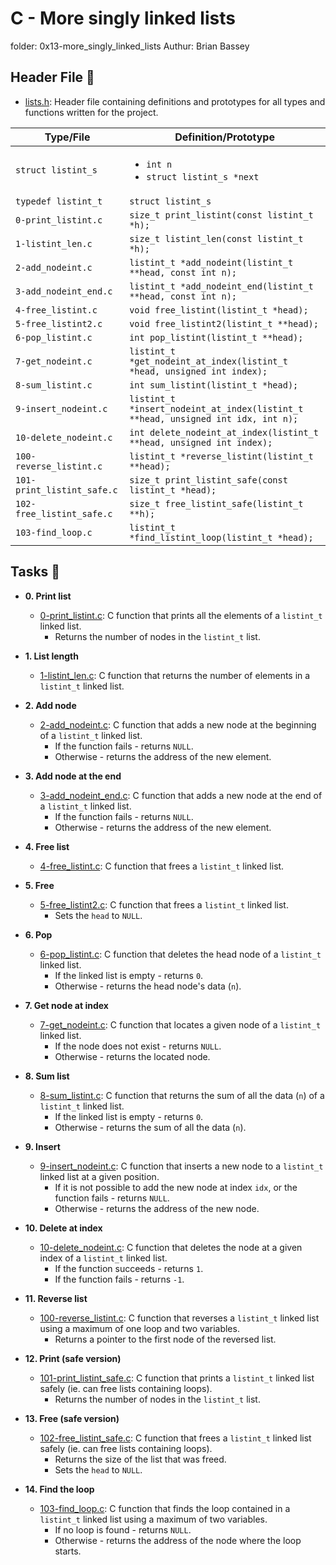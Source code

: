 # C - More singly linked lists
folder: 0x13-more_singly_linked_lists
Authur: Brian Bassey

## Header File :file_folder:

* [lists.h](./lists.h): Header file containing definitions and prototypes for all types
and functions written for the project.

| Type/File                  | Definition/Prototype                                                             |
| -------------------------- | -------------------------------------------------------------------------------- |
| `struct listint_s`         | <ul><li>`int n`</li><li>`struct listint_s *next`</li></ul>                       |
| `typedef listint_t`        | `struct listint_s`                                                               |
| `0-print_listint.c`        | `size_t print_listint(const listint_t *h);`                                      |
| `1-listint_len.c`          | `size_t listint_len(const listint_t *h);`                                        |
| `2-add_nodeint.c`          | `listint_t *add_nodeint(listint_t **head, const int n);`                         |
| `3-add_nodeint_end.c`      | `listint_t *add_nodeint_end(listint_t **head, const int n);`                     |
| `4-free_listint.c`         | `void free_listint(listint_t *head);`                                            |
| `5-free_listint2.c`        | `void free_listint2(listint_t **head);`                                          |
| `6-pop_listint.c`          | `int pop_listint(listint_t **head);`                                             |
| `7-get_nodeint.c`          | `listint_t *get_nodeint_at_index(listint_t *head, unsigned int index);`          |
| `8-sum_listint.c`          | `int sum_listint(listint_t *head);`                                              |
| `9-insert_nodeint.c`       | `listint_t *insert_nodeint_at_index(listint_t **head, unsigned int idx, int n);` |
| `10-delete_nodeint.c`      | `int delete_nodeint_at_index(listint_t **head, unsigned int index);`             |
| `100-reverse_listint.c`    | `listint_t *reverse_listint(listint_t **head);`                                  |
| `101-print_listint_safe.c` | `size_t print_listint_safe(const listint_t *head);`                              |
| `102-free_listint_safe.c`  | `size_t free_listint_safe(listint_t **h);`                                       |
| `103-find_loop.c`          | `listint_t *find_listint_loop(listint_t *head);`                                 |

## Tasks :page_with_curl:

* **0. Print list**
  * [0-print_listint.c](./0-print_listint.c): C function that prints all the elements
  of a `listint_t` linked list.
    * Returns the number of nodes in the `listint_t` list.

* **1. List length**
  * [1-listint_len.c](./1-listint_len.c): C function that returns the number
  of elements in a `listint_t` linked list.

* **2. Add node**
  * [2-add_nodeint.c](./2-add_nodeint.c): C function that adds a new node at
  the beginning of a `listint_t` linked list.
    * If the function fails - returns `NULL`.
    * Otherwise - returns the address of the new element.

* **3. Add node at the end**
  * [3-add_nodeint_end.c](./3-add_nodeint_end.c): C function that adds a new node
  at the end of a `listint_t` linked list.
    * If the function fails - returns `NULL`.
    * Otherwise - returns the address of the new element.

* **4. Free list**
  * [4-free_listint.c](./4-free_listint.c): C function that frees a `listint_t`
  linked list.

* **5. Free**
  * [5-free_listint2.c](./5-free_listint2.c): C function that frees a
  `listint_t` linked list.
    * Sets the `head` to `NULL`.

* **6. Pop**
  * [6-pop_listint.c](./6-pop_listint.c): C function that deletes the head node of
  a `listint_t` linked list.
    * If the linked list is empty - returns `0`.
    * Otherwise - returns the head node's data (`n`).

* **7. Get node at index**
  * [7-get_nodeint.c](./7-get_nodeint.c): C function that locates a given node
  of a `listint_t` linked list.
    * If the node does not exist - returns `NULL`.
    * Otherwise - returns the located node.

* **8. Sum list**
  * [8-sum_listint.c](./8-sum_listint.c): C function that returns the sum of all
  the data (`n`) of a `listint_t` linked list.
    * If the linked list is empty - returns `0`.
    * Otherwise - returns the sum of all the data (`n`).

* **9. Insert**
  * [9-insert_nodeint.c](./9-insert_nodeint.c): C function that inserts a new node to
  a `listint_t` linked list at a given position.
    * If it is not possible to add the new node at index `idx`, or the function
    fails - returns `NULL`.
    * Otherwise - returns the address of the new node.

* **10. Delete at index**
  * [10-delete_nodeint.c](./10-delete_nodeint.c): C function that deletes the node at a
  given index of a `listint_t` linked list.
    * If the function succeeds - returns `1`.
    * If the function fails - returns `-1`.

* **11. Reverse list**
  * [100-reverse_listint.c](./100-reverse_listint.c): C function that reverses a `listint_t`
  linked list using a maximum of one loop and two variables.
    * Returns a pointer to the first node of the reversed list.

* **12. Print (safe version)**
  * [101-print_listint_safe.c](./101-print_listint_safe.c): C function that prints
  a `listint_t` linked list safely (ie. can free lists containing loops).
    * Returns the number of nodes in the `listint_t` list.

* **13. Free (safe version)**
  * [102-free_listint_safe.c](./102-free_listint_safe.c): C function that frees a
  `listint_t` linked list safely (ie. can free lists containing loops).
    * Returns the size of the list that was freed.
    * Sets the `head` to `NULL`.

* **14. Find the loop**
  * [103-find_loop.c](./103-find_loop.c): C function that finds the loop contained in a
  `listint_t` linked list using a maximum of two variables.
    * If no loop is found - returns `NULL`.
    * Otherwise - returns the address of the node where the loop starts.

